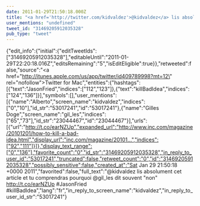 ```yaml
---
date: 2011-01-29T21:50:18.000Z
title: "<a href='http://twitter.com/kidvaldez'>@kidvaldez</a> lis absolument cet article et tu comprendras pourquoi <a href='http://twitter.com/gil_les'>@gil_les</a> dit souvent non http://t.co/earNZUp #JasonFried #killBadIdea″"
user_mentions: "undefined"
tweet_id: "31469205912035328"
pub_type: "tweet"
---
```

{"edit_info":{"initial":{"editTweetIds":["31469205912035328"],"editableUntil":"2011-01-29T22:20:18.016Z","editsRemaining":"5","isEditEligible":true}},"retweeted":false,"source":"<a href=\"http://itunes.apple.com/us/app/twitter/id409789998?mt=12\" rel=\"nofollow\">Twitter for Mac</a>","entities":{"hashtags":[{"text":"JasonFried","indices":["112","123"]},{"text":"killBadIdea","indices":["124","136"]}],"symbols":[],"user_mentions":[{"name":"Alberto","screen_name":"kidvaldez","indices":["0","10"],"id_str":"53017241","id":"53017241"},{"name":"Gilles Doge","screen_name":"gil_les","indices":["65","73"],"id_str":"23044467","id":"23044467"}],"urls":[{"url":"http://t.co/earNZUp","expanded_url":"http://www.inc.com/magazine/20101201/how-to-kill-a-bad-idea.html","display_url":"inc.com/magazine/20101…","indices":["92","111"]}]},"display_text_range":["0","136"],"favorite_count":"0","id_str":"31469205912035328","in_reply_to_user_id":"53017241","truncated":false,"retweet_count":"0","id":"31469205912035328","possibly_sensitive":false,"created_at":"Sat Jan 29 21:50:18 +0000 2011","favorited":false,"full_text":"@kidvaldez lis absolument cet article et tu comprendras pourquoi @gil_les dit souvent \"non\" http://t.co/earNZUp #JasonFried #killBadIdea","lang":"fr","in_reply_to_screen_name":"kidvaldez","in_reply_to_user_id_str":"53017241"}
